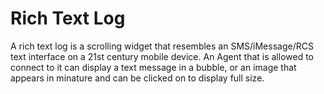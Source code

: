 # Rich Text Log
A rich text log is a scrolling widget that resembles an SMS/iMessage/RCS text interface on a 21st century mobile device. An Agent that is allowed to connect to it can display a text message in a bubble, or an image that appears in minature and can be clicked on to display full size.
